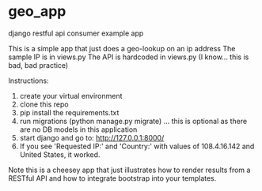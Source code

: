 # geo_app
django restful api consumer example app


This is a simple app that just does a geo-lookup on an ip address
The sample IP is in views.py
The API is hardcoded in views.py (I know... this is bad, bad practice)

Instructions:

1.  create your virtual environment
2.  clone this repo
3.  pip install the requirements.txt
4.  run migrations (python manage.py migrate) ... this is optional as there are no DB models in this application
5.  start django and go to:  http://127.0.0.1:8000/
6.  If you see 'Requested IP:' and 'Country:' with values of  108.4.16.142 and United States, it worked.

Note this is a cheesey app that just illustrates how to render results from a RESTful API and how to integrate bootstrap into your templates.
